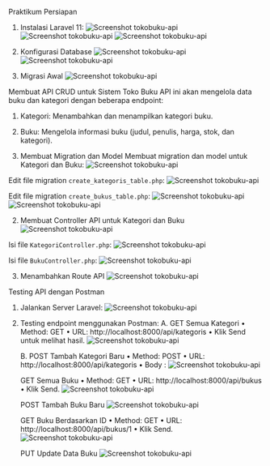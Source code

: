 Praktikum
Persiapan

1. Instalasi Laravel 11:
   ![Screenshot tokobuku-api](images/1.png)
   ![Screenshot tokobuku-api](images/2.png)
   ![Screenshot tokobuku-api](images/3.png)

2. Konfigurasi Database
   ![Screenshot tokobuku-api](images/4.png)
   ![Screenshot tokobuku-api](images/5.png)

3. Migrasi Awal
   ![Screenshot tokobuku-api](images/6.png)

Membuat API CRUD untuk Sistem Toko Buku
API ini akan mengelola data buku dan kategori dengan beberapa endpoint:

1. Kategori: Menambahkan dan menampilkan kategori buku.
2. Buku: Mengelola informasi buku (judul, penulis, harga, stok, dan kategori).

3. Membuat Migration dan Model
   Membuat migration dan model untuk Kategori dan Buku:
   ![Screenshot tokobuku-api](images/7.png)

Edit file migration `create_kategoris_table.php`:
![Screenshot tokobuku-api](images/8.png)

Edit file migration `create_bukus_table.php`:
![Screenshot tokobuku-api](images/9.png)
![Screenshot tokobuku-api](images/10.png)

2. Membuat Controller API untuk Kategori dan Buku
   ![Screenshot tokobuku-api](images/11.png)

Isi file `KategoriController.php`:
![Screenshot tokobuku-api](images/12.png)

Isi file `BukuController.php`:
![Screenshot tokobuku-api](images/13.png)

3. Menambahkan Route API
   ![Screenshot tokobuku-api](images/14.png)

Testing API dengan Postman

1. Jalankan Server Laravel:
   ![Screenshot tokobuku-api](images/15.png)

2. Testing endpoint menggunakan Postman:
   A. GET Semua Kategori
   • Method: GET
   • URL: http://localhost:8000/api/kategoris
   • Klik Send untuk melihat hasil.
   ![Screenshot tokobuku-api](images/16.png)

    B. POST Tambah Kategori Baru
    • Method: POST
    • URL: http://localhost:8000/api/kategoris
    • Body :
    ![Screenshot tokobuku-api](images/17.png)

    GET Semua Buku
    • Method: GET
    • URL: http://localhost:8000/api/bukus
    • Klik Send.
    ![Screenshot tokobuku-api](images/18.png)

    POST Tambah Buku Baru
    ![Screenshot tokobuku-api](images/19.png)

    GET Buku Berdasarkan ID
    • Method: GET
    • URL: http://localhost:8000/api/bukus/1
    • Klik Send.
    ![Screenshot tokobuku-api](images/20.png)

    PUT Update Data Buku
    ![Screenshot tokobuku-api](images/21.png)
